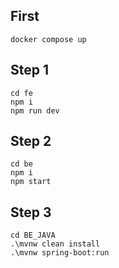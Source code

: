 ## First
```
docker compose up
```

## Step 1
```
cd fe 
npm i
npm run dev
```
## Step 2
```
cd be
npm i
npm start
```
## Step 3
```
cd BE_JAVA
.\mvnw clean install 
.\mvnw spring-boot:run
```
